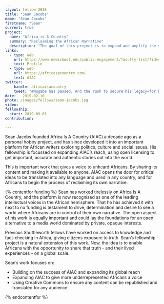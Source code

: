 ```yaml
---
layout: fellow-2018
title: "Sean Jacobs"
name: "Sean Jacobs"
firstname: "Sean"
current: true
project:
  name: "Africa is A Country"
  summary: "Reclaiming the African Narrative"
  description: "The goal of this project is to expand and amplify the voice of African writers across borders and languages to challenge the global narrative"
links:
  - type: web
    url: https://www.newschool.edu/public-engagement/faculty-list/?id=4e7a-5179-4e54-6b3d
    text: Profile
  - type: web
    url: https://africasacountry.com/
    text: AIAC
twitter:
    handle: africaisacountry
    tweet: "#Mugabe has passed. And the rush to secure his legacy—for better or for worse—has begun. Our archive on the man is a good place to start (Google: 'africasacountry' and 'mugabe')."
date:   2019-02-10
photo: /images/fellows/sean-jacobs.jpg
video:
fellowship:
  start: 2019-09-01
contribution:

---
```

Sean Jacobs founded Africa Is A Country (AIAC) a decade ago as a personal hobby project, and has since developed it into an important platform for African writers exploring politics, culture and social issues. His fellowship is focussed on expanding AIAC’s reach, using open licensing to get important, accurate and authentic stories out into the world.

This is important work that gives a voice to unheard Africans. By sharing its content and making it available to anyone, AIAC opens the door for critical ideas to be translated into any language and used in any country, and for Africans to begin the process of reclaiming its own narrative. 

{% contentfor funding %}
Sean has worked tirelessly on Africa Is A Country, and the platform is now recognised as one of the leading intellectual voices in the African hemisphere. That he has achieved it with next to no funding is testament to drive, determination and desire to see a world where Africans are in control of their own narrative. The open aspect of his work is equally important and could lay the foundations for an open alternative to a media world dominated by private, opaque interests. 

Previous Shuttleworth fellows have worked on access to knowledge and fact-checking in Africa, giving citizens exposure to truth. Sean’s fellowship project is a natural extension of this work. Now, the idea is to enable Africans with the opportunity to share that truth - and their lived experiences - on a global scale.

Sean’s work focuses on: 

- Building on the success of AIAC and expanding its global reach
- Expanding AIAC to give more underrepresented Africans a voice
- Using Creative Commons to ensure any content can be republished and translated for any audience

{% endcontentfor %}
